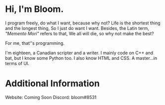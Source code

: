 # Hi, I'm Bloom.
I program freely, do what I want, because why not? Life is the shortest thing and the longest thing, So I just do want I want.
Besides, the Latin term, _"Memento Mori"_ refers to that, We all will die, so why not make the best?


For me, that''s programming.

I'm eighteen, a Canadian scripter and a writer. I  mainly code on C++ and bat, but I know some Python too. I also know HTML and CSS. A master...in terms of UI.

# Additional Information
Website: Coming Soon
Discord: bloom#8531
